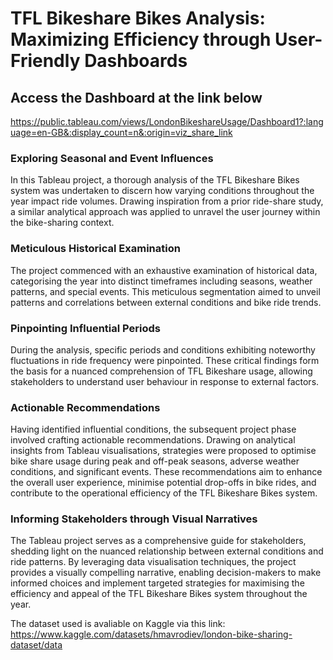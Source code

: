 # TFL Bikeshare Bikes Analysis: Maximizing Efficiency through User-Friendly Dashboards

## Access the Dashboard at the link below

https://public.tableau.com/views/LondonBikeshareUsage/Dashboard1?:language=en-GB&:display_count=n&:origin=viz_share_link

### Exploring Seasonal and Event Influences
In this Tableau project, a thorough analysis of the TFL Bikeshare Bikes system was undertaken to discern how varying conditions throughout the year impact ride volumes. Drawing inspiration from a prior ride-share study, a similar analytical approach was applied to unravel the user journey within the bike-sharing context.

### Meticulous Historical Examination
The project commenced with an exhaustive examination of historical data, categorising the year into distinct timeframes including seasons, weather patterns, and special events. This meticulous segmentation aimed to unveil patterns and correlations between external conditions and bike ride trends.

### Pinpointing Influential Periods
During the analysis, specific periods and conditions exhibiting noteworthy fluctuations in ride frequency were pinpointed. These critical findings form the basis for a nuanced comprehension of TFL Bikeshare usage, allowing stakeholders to understand user behaviour in response to external factors.

### Actionable Recommendations
Having identified influential conditions, the subsequent project phase involved crafting actionable recommendations. Drawing on analytical insights from Tableau visualisations, strategies were proposed to optimise bike share usage during peak and off-peak seasons, adverse weather conditions, and significant events. These recommendations aim to enhance the overall user experience, minimise potential drop-offs in bike rides, and contribute to the operational efficiency of the TFL Bikeshare Bikes system.

### Informing Stakeholders through Visual Narratives
The Tableau project serves as a comprehensive guide for stakeholders, shedding light on the nuanced relationship between external conditions and ride patterns. By leveraging data visualisation techniques, the project provides a visually compelling narrative, enabling decision-makers to make informed choices and implement targeted strategies for maximising the efficiency and appeal of the TFL Bikeshare Bikes system throughout the year.

The dataset used is avaliable on Kaggle via this link: https://www.kaggle.com/datasets/hmavrodiev/london-bike-sharing-dataset/data
